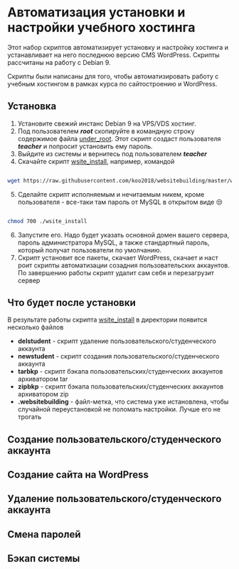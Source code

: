# Автоматизация установки и настройки учебного хостинга

Этот набор скриптов автоматизирует установку и настройку хостинга и устанавливает на него последнюю версию CMS WordPress. Скрипты рассчитаны на работу с Debian 9.

Скрипты были написаны для того, чтобы автоматизировать работу с учебным хостингом в рамках курса по сайтостроению и WordPress.

## Установка

1. Установите свежий инстанс Debian 9 на VPS/VDS хостинг.
2. Под пользователем ***root*** скопируйте в командную строку содержимое файла [under_root](https://raw.githubusercontent.com/koo2018/websitebuilding/master/under_root). Этот скрипт создаст пользователя ***teacher*** и попросит установить ему пароль.
3. Выйдите из системы и вернитесь под пользователем ***teacher***
4. Скачайте скрипт [wsite_install](https://raw.githubusercontent.com/koo2018/websitebuilding/master/wsite_install), например, командой 
```bash

wget https://raw.githubusercontent.com/koo2018/websitebuilding/master/wsite_install

```
5. Сделайте скрипт исполняемым и нечитаемым никем, кроме пользователя - все-таки там пароль от MySQL в открытом виде :unamused:
```bash

chmod 700 ./wsite_install

```
6. Запустите его. Надо будет указать основной домен вашего сервера, пароль администратора MySQL, а также стандартный пароль, который получат пользователи по умолчанию.
7. Скрипт установит все пакеты, скачает WordPress, скачает и наст роит скрипты автоматизации созадния пользовательских аккаунтов. По завершению работы скрипт удалит сам себя и перезагрузит сервер


## Что будет после установки

В результате работы скрипта [wsite_install](https://raw.githubusercontent.com/koo2018/websitebuilding/master/wsite_install) в директории появится несколько файлов
* **delstudent** - скрипт удаление пользовательского/студенческого аккаунта
* **newstudent** - скрипт создания пользовательского/студенческого аккаунта  
* **tarbkp** - скрипт бэкапа пользовательских/студенческих аккаунтов архиватором tar     
* **zipbkp** - скрипт бэкапа пользовательских/студенческих аккаунтов архиватором zip
* **.websitebuilding** - файл-метка, что система уже истановлена, чтобы случайной переустановкой не поломать настройки. Лучше его не трогать


## Создание пользовательского/студенческого аккаунта

## Создание сайта на WordPress

## Удаление пользовательского/студенческого аккаунта

## Смена паролей

## Бэкап системы
